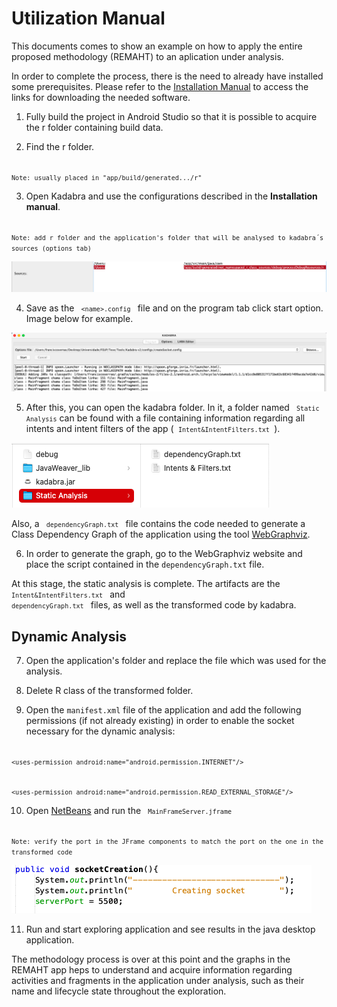 # Utilization Manual

This documents comes to show an example on how to apply the entire proposed methodology (REMAHT) to an aplication under analysis.

In order to complete the process, there is the need to already have installed some prerequisites. Please refer to the [Installation Manual](/Manuals/InstallationManual.md) to access the links for downloading the needed software.

1. Fully build the project in Android Studio so that it is possible to acquire the r folder containing build data.

2. Find the r folder.

<code> ` Note: usually placed in "app/build/generated.../r" `</code>

3. Open Kadabra and use the configurations described in the **Installation manual**. 

<code> `Note: add r folder and the application's folder that will be analysed to kadabra´s sources (options tab)` </code>

 <img src="/Images/r.png" alt="r"/>

4. Save as the <code> `<name>.config` </code> file and on the program tab click start option. Image below for example.
 
 <img src="/Images/start.png" alt="example1"/>
 
5. After this, you can open the kadabra folder. In it, a folder named <code> `Static Analysis`</code> can be found with a file containing information regarding all intents and intent filters of the app (<code> `Intent&IntentFilters.txt` </code>). 

 <img src="/Images/files.png" alt="example2"/>
 
Also, a <code> `dependencyGraph.txt` </code> file contains the code needed to generate a Class Dependency Graph of the application using the tool [WebGraphviz](http://www.webgraphviz.com).

6. In order to generate the graph, go to the WebGraphviz website and place the script contained in the `dependencyGraph.txt` file.

At this stage, the static analysis is complete. The artifacts are the <code> `Intent&IntentFilters.txt` </code> and <code> `dependencyGraph.txt` </code> files, as well as the transformed code by kadabra.

  ## Dynamic Analysis
 
7. Open the application's folder and replace the file which was used for the analysis.

 8. Delete R class of the transformed folder.

9. Open the `manifest.xml` file of the application and add the following permissions (if not already existing) in order to enable the socket necessary for the dynamic analysis:

<code> ```<uses-permission android:name="android.permission.INTERNET"/>``` </code>
 
<code> ```<uses-permission android:name="android.permission.READ_EXTERNAL_STORAGE"/>``` </code>
 
 10. Open [NetBeans](https://netbeans.apache.org/download/index.html) and run the <code> `MainFrameServer.jframe` </code>
 
 <code> `Note: verify the port in the JFrame components to match the port on the one in the transformed code`</code> 
 
  <img src="/Images/port.png" alt="port"/>
 
 
 11. Run and start exploring application and see results in the java desktop application.

 
 
The methodology process is over at this point and the graphs in the REMAHT app heps to understand and acquire information regarding activities and fragments in the application under analysis, such as their name and lifecycle state throughout the exploration.
 
